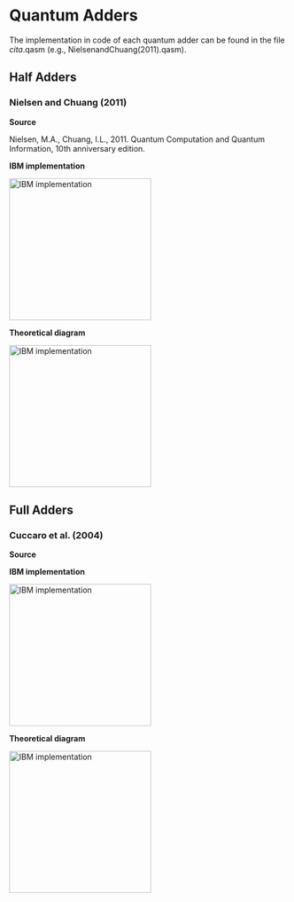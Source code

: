 # Quantum Adders
The implementation in code of each quantum adder can be found in the file *cita*.qasm (e.g., NielsenandChuang(2011).qasm).

## Half Adders

### Nielsen and Chuang (2011)
**Source**

Nielsen, M.A., Chuang, I.L., 2011. Quantum Computation and Quantum Information, 10th anniversary edition. 

**IBM implementation**

<img width="256" alt="IBM implementation" src="https://github.com/nelsongarrido/quantumAdders-/assets/6036814/1556c27b-8616-4284-b1bb-926274a8d498">

**Theoretical diagram**

<img width="256" alt="IBM implementation" src="https://github.com/nelsongarrido/quantumAdders-/assets/6036814/5b6dc7cd-4c97-4dbe-a604-dc3206c53813">


## Full Adders

### Cuccaro et al. (2004)
**Source**

**IBM implementation**

<img width="256" alt="IBM implementation" src="https://github.com/nelsongarrido/quantumAdders-/assets/6036814/548aa4bf-12f6-47be-ba7a-06b466ec2c3e">

**Theoretical diagram**

<img width="256" alt="IBM implementation" src="https://github.com/nelsongarrido/quantumAdders-/assets/6036814/43803224-5c33-4950-bc6d-25d2f5f803e8">


